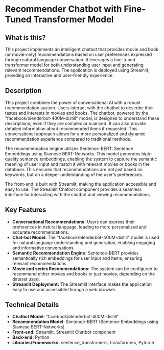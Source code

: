 # Recommender Chatbot with Fine-Tuned Transformer Model

## What is this?

This project implements an intelligent chatbot that provides movie and book (or movie-only) recommendations based on user preferences expressed through natural language conversation. It leverages a fine-tuned transformer model for both understanding user input and generating relevant recommendations. The application is deployed using Streamlit, providing an interactive and user-friendly experience.

## Description

This project combines the power of conversational AI with a robust recommendation system. Users interact with the chatbot to describe their tastes and interests in movies and books. The chatbot, powered by the "facebook/blenderbot-400M-distill" model, is designed to understand these descriptions, even if they are complex or nuanced.  It can also provide detailed information about recommended items if requested.  This conversational approach allows for a more personalized and dynamic recommendation experience compared to traditional methods.

The recommendation engine utilizes Sentence-BERT: Sentence Embeddings using Siamese BERT-Networks.  This model generates high-quality sentence embeddings, enabling the system to capture the semantic meaning of user input and match it with relevant movies or books in the database.  This ensures that recommendations are not just based on keywords, but on a deeper understanding of the user's preferences.

The front-end is built with Streamlit, making the application accessible and easy to use.  The Streamlit Chatbot component provides a seamless interface for interacting with the chatbot and viewing recommendations.

## Key Features

* **Conversational Recommendations:**  Users can express their preferences in natural language, leading to more personalized and accurate recommendations.
* **Chat-bot Model:** The "facebook/blenderbot-400M-distill" model is used for natural language understanding and generation, enabling engaging and informative conversations.
* **Semantic Recommendation Engine:** Sentence-BERT provides semantically rich embeddings for user input and items, ensuring relevant recommendations.
* **Movie and series Recommendations:** The system can be configured to recommend either movies and books or just movies, depending on the dataset used.
* **Streamlit Deployment:** The Streamlit interface makes the application easy to use and accessible through a web browser.

## Technical Details

* **Chatbot Model:** "facebook/blenderbot-400M-distill"
* **Recommendation Model:** Sentence-BERT (Sentence Embeddings using Siamese BERT-Networks)
* **Front-end:** Streamlit, Streamlit Chatbot component
* **Back-end:** Python
* **Libraries/Frameworks:** sentence_transformers, transformers, Pytorch
